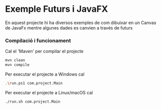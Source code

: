 # Exemple Futurs i JavaFX #

En aquest projecte hi ha diversos exemples de com dibuixar en un Canvas de JavaFx mentre algunes dades es canvien a través de futurs

### Compilació i funcionament ###

Cal el 'Maven' per compilar el projecte
```bash
mvn clean
mvn compile
```

Per executar el projecte a Windows cal
```bash
.\run.ps1 com.project.Main
```

Per executar el projecte a Linux/macOS cal
```bash
./run.sh com.project.Main
```